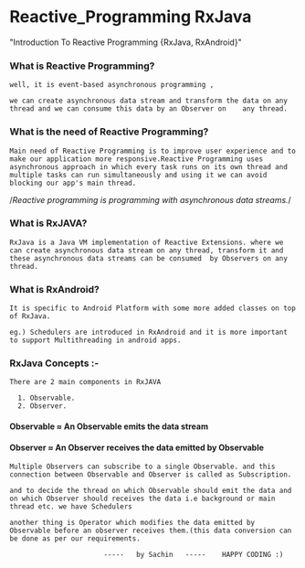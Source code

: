 # Reactive_Programming RxJava

"Introduction To Reactive Programming {RxJava, RxAndroid}"




### What is Reactive Programming?
  `well, it is event-based asynchronous programming ,`
  
  `we can create asynchronous data stream and transform the data on any thread and we can consume this data by an Observer on    any thread.`
  
  
### What is the need of Reactive Programming?

  `Main need of Reactive Programming is to improve user experience and to make our application more responsive.Reactive Programming uses asynchronous approach in which every task runs on its own thread and multiple tasks can run simultaneously and using it we can avoid blocking our app's main thread.`
  
  
  /*Reactive programming is programming with asynchronous data streams.*/
  
  
 ### What is RxJAVA?
  `RxJava is a Java VM implementation of Reactive Extensions.
  where we can create asynchronous data stream on any thread, transform it and these asynchronous data streams can be consumed  by Observers on any thread. `
  
 ### What is RxAndroid?
 `It is specific to Android Platform with some more added classes on top of RxJava.`
 
 `eg.) Schedulers are introduced in RxAndroid and it is more important to support Multithreading in android apps.`
  
 ### RxJava Concepts :- 
 `There are 2 main components in RxJAVA `
 
      1. Observable.
      2. Observer.
      
#### Observable   ≈ An Observable emits the data stream
#### Observer     ≈ An Observer receives the data emitted by Observable

`Multiple Observers can subscribe to a single Observable. and this connection between Observable and Observer is called as Subscription.`

`and to decide the thread on which Observable should emit the data and on which Observer should receives the data i.e background or main thread etc. we have Schedulers`

`another thing is Operator which modifies the data emitted by Observable before an observer receives them.(this data conversion can be done as per our requirements.`



                           -----   by Sachin   -----    HAPPY CODING :) 
